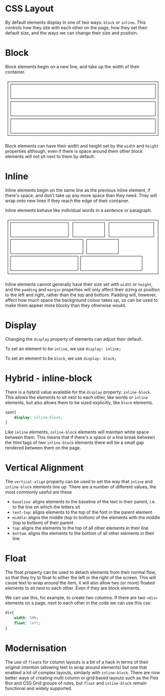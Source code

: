 # CSS Layout
By default elements display in one of two ways: `block` or `inline`. This controls how they site with each other on the page, how they set their default size, and the ways we can change their size and position.

# Block
Block elements begin on a new line, and take up the width of their container.

![Block Level element diagram](./images/CSS-layout-block.png)

Block elements can have their width and height set by the `width` and `height` properties although, even if there is space around them other block elements will not sit next to them by default.

# Inline
Inline elements begin on the same line as the previous inline element, if there's space, and don’t take up any more space than they need. They will wrap onto new lines if they reach the edge of their container.

Inline elements behave like individual words in a sentence or paragraph.

![Block Level element diagram](./images/CSS-layout-inline.png)

Inline elements cannot generally have their size set with `width` or `height`, and the `padding` and `margin` properties will only affect their sizing or position to the left and right, rather than the top and bottom. Padding will, however, affect how much space the background colour takes up, so can be used to make them appear more blocky than they otherwise would.

# Display
Changing the `display` property of elements can adjust their default.

To set an element to be `inline`, we use `display: inline;`

To set an element to be `block`, we use `display: block;`

# Hybrid - inline-block
There is a hybrid value available for the `display` property: `inline-block`. This allows the elements to sit next to each other, like words or `inline` elements, but also allows them to be sized explicitly, like `block` elements.

```css
span{
	display: inline-block;
}
```

Like `inline` elements, `inline-block` elements will maintain white space between them. This means that if there's a space or a line break between the html tags of two `inline-block` elements there will be a small gap rendered between them on the page.

# Vertical Alignment
The `vertical-align` property can be used to set the way that `inline` and `inline-block` elements line up. There are a number of different values, the most commonly useful are these

- `baseline`: aligns elements to the baseline of the text in their parent, i.e. to the line on which the letters sit
- `text-top`: aligns elements to the top of the font in the parent element
- `middle`: aligns the middle (top to bottom) of the elements with the middle (top to bottom) of their parent
- `top`: aligns the elements to the top of all other elements in their line
- `bottom`: aligns the elements to the bottom of all other elements in their line

# Float
The float property can be used to detach elements from their normal flow, so that they try to float to either the left or the right of the screen. This will cause text to wrap around the item, it will also allow two (or more) floated elements to sit next to each other. Even if they are block elements.

We can use this, for example, to create two columns. If there are two `<div>` elements on a page, next to each other in the code we can use this css:

```css
div{
	width: 50%;
	float: left;
}
```
# Modernisation
The use of `float`s for column layouts is a bit of a hack in terms of their original intention (allowing text to wrap around elements) but one that enabled a lot of complex layouts, similarly with `inline-block`. There are now better ways of creating multi column or grid based layouts such as the Flex Box and CSS Grid groups of rules, but `float` and `inline-block` remain functional and widely supported.
